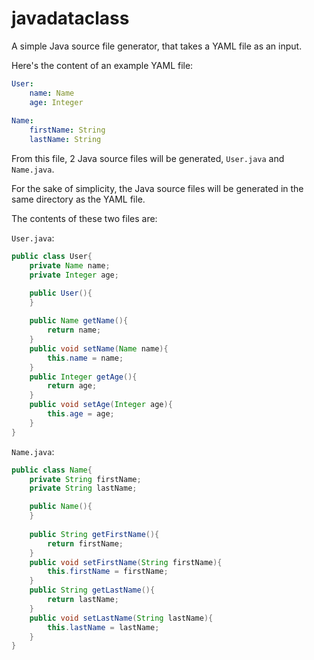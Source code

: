 # javadataclass
A simple Java source file generator, that takes a YAML file as an input.

Here's the content of an example YAML file:
``` yaml
User:
    name: Name
    age: Integer
    
Name:
    firstName: String
    lastName: String
``` 

From this file, 2 Java source files will be generated, `User.java` and `Name.java`.

For the sake of simplicity, the Java source files will be generated in the same directory as the YAML file.

The contents of these two files are:

`User.java`:
``` java
public class User{
	private Name name;
	private Integer age;

	public User(){
	}
	
	public Name getName(){
		return name;
	}
	public void setName(Name name){
		this.name = name;
	}
	public Integer getAge(){
		return age;
	}
	public void setAge(Integer age){
		this.age = age;
	}
}
``` 

`Name.java`:
``` java
public class Name{
	private String firstName;
	private String lastName;

	public Name(){
	}
	
	public String getFirstName(){
		return firstName;
	}
	public void setFirstName(String firstName){
		this.firstName = firstName;
	}
	public String getLastName(){
		return lastName;
	}
	public void setLastName(String lastName){
		this.lastName = lastName;
	}
}
```
